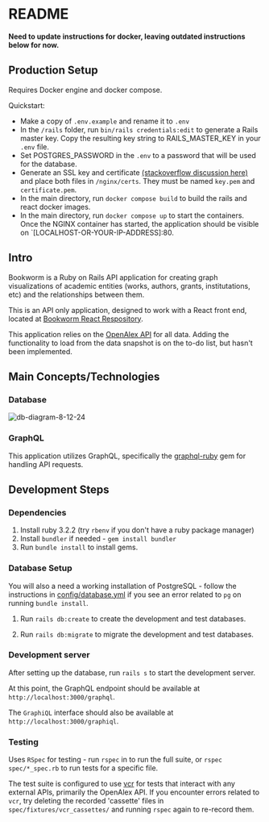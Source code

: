 # README

**Need to update instructions for docker, leaving outdated instructions below for now.**

## Production Setup

Requires Docker engine and docker compose. 

Quickstart:
- Make a copy of `.env.example` and rename it to `.env`
- In the `/rails` folder, run `bin/rails credentials:edit` to generate a Rails master key. Copy the resulting key string to RAILS_MASTER_KEY in your `.env` file. 
- Set POSTGRES_PASSWORD in the `.env` to a password that will be used for the database. 
- Generate an SSL key and certificate [(stackoverflow discussion here)](https://stackoverflow.com/questions/10175812/how-to-generate-a-self-signed-ssl-certificate-using-openssl) and place both files in `/nginx/certs`. They must be named `key.pem` and `certificate.pem`.
- In the main directory, run `docker compose build` to build the rails and react docker images.
- In the main directory, run `docker compose up` to start the containers. Once the NGINX container has started, the application should be visible on `[LOCALHOST-OR-YOUR-IP-ADDRESS]:80.


## Intro

Bookworm is a Ruby on Rails API application for creating graph visualizations of academic entities (works, authors, grants, institutations, etc) and the relationships between them. 

This is an API only application, designed to work with a React front end, located at [Bookworm React Respository](https://github.com/alepbloyd/book_worm_react). 

This application relies on the [OpenAlex API](https://docs.openalex.org/) for all data. Adding the functionality to load from the data snapshot is on the to-do list, but hasn't been implemented. 

## Main Concepts/Technologies

### Database
![db-diagram-8-12-24](https://github.com/user-attachments/assets/e01ec181-9d4e-45b5-a058-07be78ffddd7)

### GraphQL

This application utilizes GraphQL, specifically the [graphql-ruby](https://github.com/rmosolgo/graphql-ruby?tab=readme-ov-file) gem for handling API requests. 

## Development Steps

### Dependencies
1. Install ruby 3.2.2 (try `rbenv` if you don't have a ruby package manager)
2. Install `bundler` if needed - `gem install bundler`
3. Run `bundle install` to install gems.

### Database Setup

You will also a need a working installation of PostgreSQL - follow the instructions in [config/database.yml](config/database.yml) if you see an error related to `pg` on running `bundle install`.

1. Run `rails db:create` to create the development and test databases.

2. Run `rails db:migrate` to migrate the development and test databases. 

### Development server
After setting up the database, run `rails s` to start the development server.

At this point, the GraphQL endpoint should be available at `http://localhost:3000/graphql`.

The `GraphiQL` interface should also be available at `http://localhost:3000/graphiql`.

### Testing

Uses `RSpec` for testing - run `rspec` in to run the full suite, or `rspec spec/*_spec.rb` to run tests for a specific file. 

The test suite is configured to use [vcr](https://github.com/vcr/vcr) for tests that interact with any external APIs, primarily the OpenAlex API. If you encounter errors related to `vcr`, try deleting the recorded 'cassette' files in `spec/fixtures/vcr_cassettes/` and running `rspec` again to re-record them. 

